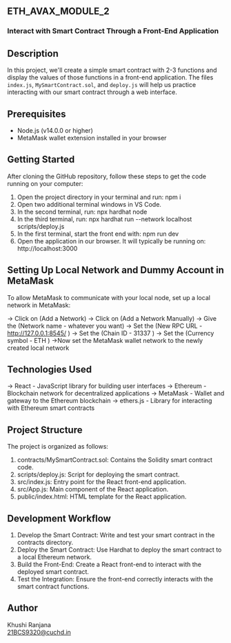 ## ETH_AVAX_MODULE_2

### Interact with Smart Contract Through a Front-End Application

## Description

In this project, we'll create a simple smart contract with 2-3 functions and display the values of those functions in a front-end application. The files `index.js`, `MySmartContract.sol`, and `deploy.js` will help us practice interacting with our smart contract through a web interface.

## Prerequisites

- Node.js (v14.0.0 or higher)
- MetaMask wallet extension installed in your browser

## Getting Started

After cloning the GitHub repository, follow these steps to get the code running on your computer:

1. Open the project directory in your terminal and run: npm i   
2. Open two additional terminal windows in VS Code.
3. In the second terminal, run: npx hardhat node
4. In the third terminal, run: npx hardhat run --network localhost scripts/deploy.js
5. In the first terminal, start the front end with: npm run dev
6. Open the application in our browser. It will typically be running on:  http://localhost:3000
  

## Setting Up Local Network and Dummy Account in MetaMask

To allow MetaMask to communicate with your local node, set up a local network in MetaMask:

-> Click on (Add a Network)
-> Click on (Add a Network Manually)
-> Give the (Network name - whatever you want)
-> Set the (New RPC URL - http://127.0.0.1:8545/ )
-> Set the (Chain ID - 31337 )
-> Set the (Currency symbol - ETH )
->Now set the MetaMask wallet network to the newly created local network

## Technologies Used

-> React - JavaScript library for building user interfaces
-> Ethereum - Blockchain network for decentralized applications
-> MetaMask - Wallet and gateway to the Ethereum blockchain
-> ethers.js - Library for interacting with Ethereum smart contracts

## Project Structure
The project is organized as follows:

1. contracts/MySmartContract.sol: Contains the Solidity smart contract code.
2. scripts/deploy.js: Script for deploying the smart contract.
3. src/index.js: Entry point for the React front-end application.
4. src/App.js: Main component of the React application.
5. public/index.html: HTML template for the React application.

## Development Workflow

1. Develop the Smart Contract: Write and test your smart contract in the contracts directory.
2. Deploy the Smart Contract: Use Hardhat to deploy the smart contract to a local Ethereum network.
3. Build the Front-End: Create a React front-end to interact with the deployed smart contract.
4. Test the Integration: Ensure the front-end correctly interacts with the smart contract functions.

## Author

Khushi Ranjana  
21BCS9320@cuchd.in

